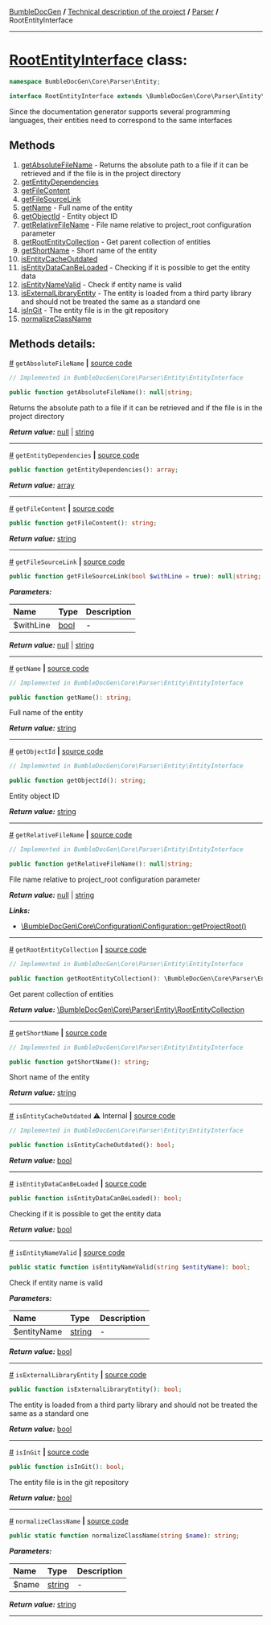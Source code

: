 [BumbleDocGen](../../../README.md) **/**
[Technical description of the project](../../readme.md) **/**
[Parser](../readme.md) **/**
RootEntityInterface

---


# [RootEntityInterface](https://github.com/bumble-tech/bumble-doc-gen/blob/master/src/Core/Parser/Entity/RootEntityInterface.php#L11) class:

```php
namespace BumbleDocGen\Core\Parser\Entity;

interface RootEntityInterface extends \BumbleDocGen\Core\Parser\Entity\EntityInterface
```
Since the documentation generator supports several programming languages,
their entities need to correspond to the same interfaces

## Methods

1. [getAbsoluteFileName](#mgetabsolutefilename) - Returns the absolute path to a file if it can be retrieved and if the file is in the project directory
1. [getEntityDependencies](#mgetentitydependencies) 
1. [getFileContent](#mgetfilecontent) 
1. [getFileSourceLink](#mgetfilesourcelink) 
1. [getName](#mgetname) - Full name of the entity
1. [getObjectId](#mgetobjectid) - Entity object ID
1. [getRelativeFileName](#mgetrelativefilename) - File name relative to project_root configuration parameter
1. [getRootEntityCollection](#mgetrootentitycollection) - Get parent collection of entities
1. [getShortName](#mgetshortname) - Short name of the entity
1. [isEntityCacheOutdated](#misentitycacheoutdated) 
1. [isEntityDataCanBeLoaded](#misentitydatacanbeloaded) - Checking if it is possible to get the entity data
1. [isEntityNameValid](#misentitynamevalid) - Check if entity name is valid
1. [isExternalLibraryEntity](#misexternallibraryentity) - The entity is loaded from a third party library and should not be treated the same as a standard one
1. [isInGit](#misingit) - The entity file is in the git repository
1. [normalizeClassName](#mnormalizeclassname) 

## Methods details:

<a name="mgetabsolutefilename" href="#mgetabsolutefilename">#</a> `getAbsoluteFileName`  **|** [source code](https://github.com/bumble-tech/bumble-doc-gen/blob/master/src/Core/Parser/Entity/EntityInterface.php#L53)
```php
// Implemented in BumbleDocGen\Core\Parser\Entity\EntityInterface

public function getAbsoluteFileName(): null|string;
```
Returns the absolute path to a file if it can be retrieved and if the file is in the project directory

***Return value:*** [null](https://www.php.net/manual/en/language.types.null.php) | [string](https://www.php.net/manual/en/language.types.string.php)

---

<a name="mgetentitydependencies" href="#mgetentitydependencies">#</a> `getEntityDependencies`  **|** [source code](https://github.com/bumble-tech/bumble-doc-gen/blob/master/src/Core/Parser/Entity/RootEntityInterface.php#L33)
```php
public function getEntityDependencies(): array;
```

***Return value:*** [array](https://www.php.net/manual/en/language.types.array.php)

---

<a name="mgetfilecontent" href="#mgetfilecontent">#</a> `getFileContent`  **|** [source code](https://github.com/bumble-tech/bumble-doc-gen/blob/master/src/Core/Parser/Entity/RootEntityInterface.php#L40)
```php
public function getFileContent(): string;
```

***Return value:*** [string](https://www.php.net/manual/en/language.types.string.php)

---

<a name="mgetfilesourcelink" href="#mgetfilesourcelink">#</a> `getFileSourceLink`  **|** [source code](https://github.com/bumble-tech/bumble-doc-gen/blob/master/src/Core/Parser/Entity/RootEntityInterface.php#L42)
```php
public function getFileSourceLink(bool $withLine = true): null|string;
```

***Parameters:***

| Name | Type | Description |
|:-|:-|:-|
$withLine | [bool](https://www.php.net/manual/en/language.types.boolean.php) | - |

***Return value:*** [null](https://www.php.net/manual/en/language.types.null.php) | [string](https://www.php.net/manual/en/language.types.string.php)

---

<a name="mgetname" href="#mgetname">#</a> `getName`  **|** [source code](https://github.com/bumble-tech/bumble-doc-gen/blob/master/src/Core/Parser/Entity/EntityInterface.php#L30)
```php
// Implemented in BumbleDocGen\Core\Parser\Entity\EntityInterface

public function getName(): string;
```
Full name of the entity

***Return value:*** [string](https://www.php.net/manual/en/language.types.string.php)

---

<a name="mgetobjectid" href="#mgetobjectid">#</a> `getObjectId`  **|** [source code](https://github.com/bumble-tech/bumble-doc-gen/blob/master/src/Core/Parser/Entity/EntityInterface.php#L16)
```php
// Implemented in BumbleDocGen\Core\Parser\Entity\EntityInterface

public function getObjectId(): string;
```
Entity object ID

***Return value:*** [string](https://www.php.net/manual/en/language.types.string.php)

---

<a name="mgetrelativefilename" href="#mgetrelativefilename">#</a> `getRelativeFileName`  **|** [source code](https://github.com/bumble-tech/bumble-doc-gen/blob/master/src/Core/Parser/Entity/EntityInterface.php#L46)
```php
// Implemented in BumbleDocGen\Core\Parser\Entity\EntityInterface

public function getRelativeFileName(): null|string;
```
File name relative to project_root configuration parameter

***Return value:*** [null](https://www.php.net/manual/en/language.types.null.php) | [string](https://www.php.net/manual/en/language.types.string.php)

***Links:***
- [\BumbleDocGen\Core\Configuration\Configuration::getProjectRoot()](Configuration.md#mgetprojectroot)

---

<a name="mgetrootentitycollection" href="#mgetrootentitycollection">#</a> `getRootEntityCollection`  **|** [source code](https://github.com/bumble-tech/bumble-doc-gen/blob/master/src/Core/Parser/Entity/EntityInterface.php#L23)
```php
// Implemented in BumbleDocGen\Core\Parser\Entity\EntityInterface

public function getRootEntityCollection(): \BumbleDocGen\Core\Parser\Entity\RootEntityCollection;
```
Get parent collection of entities

***Return value:*** [\BumbleDocGen\Core\Parser\Entity\RootEntityCollection](https://github.com/bumble-tech/bumble-doc-gen/blob/master/src/Core/Parser/Entity/RootEntityCollection.php)

---

<a name="mgetshortname" href="#mgetshortname">#</a> `getShortName`  **|** [source code](https://github.com/bumble-tech/bumble-doc-gen/blob/master/src/Core/Parser/Entity/EntityInterface.php#L37)
```php
// Implemented in BumbleDocGen\Core\Parser\Entity\EntityInterface

public function getShortName(): string;
```
Short name of the entity

***Return value:*** [string](https://www.php.net/manual/en/language.types.string.php)

---

<a name="misentitycacheoutdated" href="#misentitycacheoutdated">#</a> `isEntityCacheOutdated` ⚠️ Internal  **|** [source code](https://github.com/bumble-tech/bumble-doc-gen/blob/master/src/Core/Parser/Entity/EntityInterface.php#L58)
```php
// Implemented in BumbleDocGen\Core\Parser\Entity\EntityInterface

public function isEntityCacheOutdated(): bool;
```

***Return value:*** [bool](https://www.php.net/manual/en/language.types.boolean.php)

---

<a name="misentitydatacanbeloaded" href="#misentitydatacanbeloaded">#</a> `isEntityDataCanBeLoaded`  **|** [source code](https://github.com/bumble-tech/bumble-doc-gen/blob/master/src/Core/Parser/Entity/RootEntityInterface.php#L23)
```php
public function isEntityDataCanBeLoaded(): bool;
```
Checking if it is possible to get the entity data

***Return value:*** [bool](https://www.php.net/manual/en/language.types.boolean.php)

---

<a name="misentitynamevalid" href="#misentitynamevalid">#</a> `isEntityNameValid`  **|** [source code](https://github.com/bumble-tech/bumble-doc-gen/blob/master/src/Core/Parser/Entity/RootEntityInterface.php#L18)
```php
public static function isEntityNameValid(string $entityName): bool;
```
Check if entity name is valid

***Parameters:***

| Name | Type | Description |
|:-|:-|:-|
$entityName | [string](https://www.php.net/manual/en/language.types.string.php) | - |

***Return value:*** [bool](https://www.php.net/manual/en/language.types.boolean.php)

---

<a name="misexternallibraryentity" href="#misexternallibraryentity">#</a> `isExternalLibraryEntity`  **|** [source code](https://github.com/bumble-tech/bumble-doc-gen/blob/master/src/Core/Parser/Entity/RootEntityInterface.php#L28)
```php
public function isExternalLibraryEntity(): bool;
```
The entity is loaded from a third party library and should not be treated the same as a standard one

***Return value:*** [bool](https://www.php.net/manual/en/language.types.boolean.php)

---

<a name="misingit" href="#misingit">#</a> `isInGit`  **|** [source code](https://github.com/bumble-tech/bumble-doc-gen/blob/master/src/Core/Parser/Entity/RootEntityInterface.php#L38)
```php
public function isInGit(): bool;
```
The entity file is in the git repository

***Return value:*** [bool](https://www.php.net/manual/en/language.types.boolean.php)

---

<a name="mnormalizeclassname" href="#mnormalizeclassname">#</a> `normalizeClassName`  **|** [source code](https://github.com/bumble-tech/bumble-doc-gen/blob/master/src/Core/Parser/Entity/RootEntityInterface.php#L13)
```php
public static function normalizeClassName(string $name): string;
```

***Parameters:***

| Name | Type | Description |
|:-|:-|:-|
$name | [string](https://www.php.net/manual/en/language.types.string.php) | - |

***Return value:*** [string](https://www.php.net/manual/en/language.types.string.php)

---

